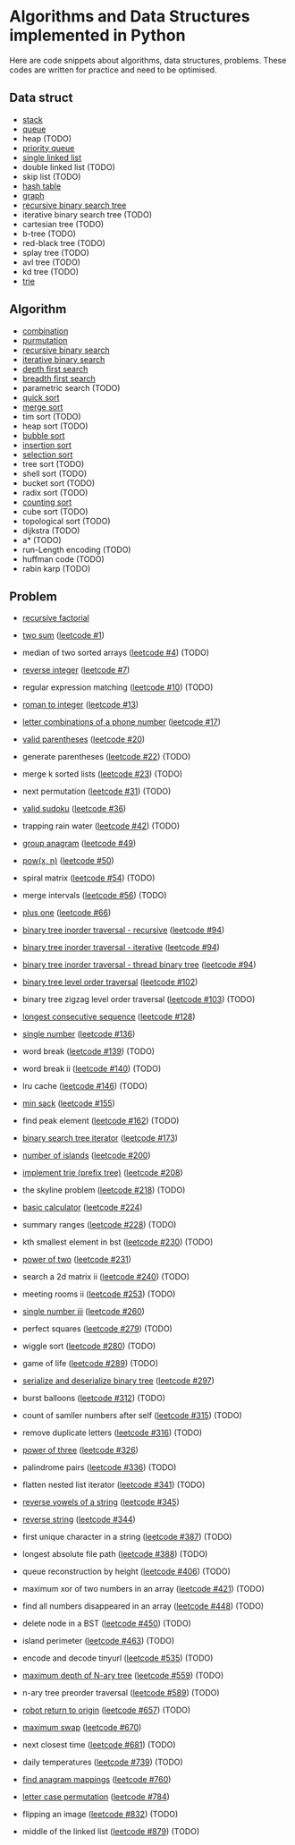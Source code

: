 # Algorithms and Data Structures implemented in Python
Here are code snippets about algorithms, data structures, problems. These codes are written for practice and need to be optimised.

## Data struct
- [stack](https://github.com/smartdolphin/python-algorithm/blob/master/data_struct/stack.py)
- [queue](https://github.com/smartdolphin/python-algorithm/blob/master/data_struct/queue.py)
- heap (TODO)
- [priority queue](https://github.com/smartdolphin/python-algorithm/blob/master/data_struct/priority_queue.py)
- [single linked list](https://github.com/smartdolphin/python-algorithm/blob/master/data_struct/linked_list.py)
- double linked list (TODO)
- skip list (TODO)
- [hash table](https://github.com/smartdolphin/python-algorithm/blob/master/data_struct/hash_table.py)
- [graph](https://github.com/smartdolphin/python-algorithm/blob/master/data_struct/graph.py)
- [recursive binary search tree](https://github.com/smartdolphin/python-algorithm/blob/master/data_struct/binary_search_tree.py)
- iterative binary search tree (TODO)
- cartesian tree (TODO)
- b-tree (TODO)
- red-black tree (TODO)
- splay tree (TODO)
- avl tree (TODO)
- kd tree (TODO)
- [trie](https://github.com/smartdolphin/python-algorithm/blob/master/problems/trie.py)

## Algorithm
- [combination](https://github.com/smartdolphin/python-algorithm/blob/master/algorithm/combination.py)
- [purmutation](https://github.com/smartdolphin/python-algorithm/blob/master/algorithm/permutation.py)
- [recursive binary search](https://github.com/smartdolphin/python-algorithm/blob/master/algorithm/binary_search_recursive.py)
- [iterative binary search](https://github.com/smartdolphin/python-algorithm/blob/master/algorithm/binary_search.py)
- [depth first search](https://github.com/smartdolphin/python-algorithm/blob/master/algorithm/dfs.py)
- [breadth first search](https://github.com/smartdolphin/python-algorithm/blob/master/algorithm/bfs.py)
- parametric search (TODO)
- [quick sort](https://github.com/smartdolphin/python-algorithm/blob/master/algorithm/quick_sort.py)
- [merge sort](https://github.com/smartdolphin/python-algorithm/blob/master/algorithm/merge_sort.py)
- tim sort (TODO)
- heap sort (TODO)
- [bubble sort](https://github.com/smartdolphin/python-algorithm/blob/master/algorithm/bubble_sort.py)
- [insertion sort](https://github.com/smartdolphin/python-algorithm/blob/master/algorithm/insertion_sort.py)
- [selection sort](https://github.com/smartdolphin/python-algorithm/blob/master/algorithm/selection_sort.py)
- tree sort (TODO)
- shell sort (TODO)
- bucket sort (TODO)
- radix sort (TODO)
- [counting sort](https://github.com/smartdolphin/python-algorithm/blob/master/algorithm/counting_sort.py)
- cube sort (TODO)
- topological sort (TODO)
- dijkstra (TODO)
- a* (TODO)
- run-Length encoding (TODO)
- huffman code (TODO)
- rabin karp (TODO)

## Problem
- [recursive factorial](https://github.com/smartdolphin/python-algorithm/blob/master/problems/factorial_recursive.py)
- [two sum](https://github.com/smartdolphin/python-algorithm/blob/master/problems/two_sum.py) ([leetcode #1](https://leetcode.com/problems/two-sum))
- median of two sorted arrays ([leetcode #4](https://leetcode.com/problems/median-of-two-sorted-arrays)) (TODO)
- [reverse integer](https://github.com/smartdolphin/python-algorithm/blob/master/problems/reverse_integer.py) ([leetcode #7](https://leetcode.com/problems/reverse-integer))
- regular expression matching ([leetcode #10](https://leetcode.com/problems/regular-expression-matching)) (TODO)
- [roman to integer](https://github.com/smartdolphin/python-algorithm/blob/master/problems/roman_to_int.py) ([leetcode #13](https://leetcode.com/problems/roman-to-integer))
- [letter combinations of a phone number](https://github.com/smartdolphin/python-algorithm/blob/master/problems/letter_combinations_of_a_phone_number.py) ([leetcode #17](https://leetcode.com/problems/letter-combinations-of-a-phone-number))
- [valid parentheses](https://github.com/smartdolphin/python-algorithm/blob/master/problems/valid_parentheses.py) ([leetcode #20](https://leetcode.com/problems/valid-parentheses))
- generate parentheses ([leetcode #22](https://leetcode.com/problems/generate-parentheses)) (TODO)
- merge k sorted lists ([leetcode #23](https://leetcode.com/problems/merge-k-sorted-lists)) (TODO)
- next permutation ([leetcode #31](https://leetcode.com/problems/next-permutation)) (TODO)
- [valid sudoku](https://github.com/smartdolphin/python-algorithm/blob/master/problems/valid_sudoku.py) ([leetcode #36](https://leetcode.com/problems/valid-sudoku))
- trapping rain water ([leetcode #42](https://leetcode.com/problems/trapping-rain-water)) (TODO)
- [group anagram](https://github.com/smartdolphin/python-algorithm/blob/master/problems/group_anagram.py) ([leetcode #49](https://leetcode.com/problems/group-anagrams))
- [pow(x, n)](https://github.com/smartdolphin/python-algorithm/blob/master/problems/my_pow.py) ([leetcode #50](https://leetcode.com/problems/powx-n))
- spiral matrix ([leetcode #54](https://leetcode.com/problems/spiral-matrix)) (TODO)
- merge intervals ([leetcode #56](https://leetcode.com/problems/merge-intervals)) (TODO)
- [plus one](https://github.com/smartdolphin/python-algorithm/blob/master/problems/plus_one.py) ([leetcode #66](https://leetcode.com/problems/plus-one))
- [binary tree inorder traversal - recursive](https://github.com/smartdolphin/python-algorithm/blob/master/problems/binary_tree_inorder_traversal.py) ([leetcode #94](https://leetcode.com/problems/binary-tree-inorder-traversal))
- [binary tree inorder traversal - iterative](https://github.com/smartdolphin/python-algorithm/blob/master/problems/binary_tree_inorder_traversal_iterative.py) ([leetcode #94](https://leetcode.com/problems/binary-tree-inorder-traversal))

- [binary tree inorder traversal - thread binary tree](https://github.com/smartdolphin/python-algorithm/blob/master/problems/binary_tree_inorder_traversal_morris.py) ([leetcode #94](https://leetcode.com/problems/binary-tree-inorder-traversal))
- [binary tree level order traversal](https://github.com/smartdolphin/python-algorithm/blob/master/problems/binary_tree_level_order_traversal.py) ([leetcode #102](https://leetcode.com/problems/binary-tree-level-order-traversal))
- binary tree zigzag level order traversal ([leetcode #103](https://leetcode.com/problems/binary-tree-zigzag-level-order-traversal)) (TODO)
- [longest consecutive sequence](https://github.com/smartdolphin/python-algorithm/blob/master/problems/longest_consecutive.py) ([leetcode #128](https://leetcode.com/problems/longest-consecutive-sequence))
- [single number](https://github.com/smartdolphin/python-algorithm/blob/master/problems/single_number.py) ([leetcode #136](https://leetcode.com/problems/single-number))
- word break ([leetcode #139](https://leetcode.com/problems/word-break)) (TODO)
- word break ii ([leetcode #140](https://leetcode.com/problems/word-break-ii)) (TODO)
- lru cache ([leetcode #146](https://leetcode.com/problems/lru-cache)) (TODO)
- [min sack](https://github.com/smartdolphin/python-algorithm/blob/master/problems/min_stack.py) ([leetcode #155](https://leetcode.com/problems/min-stack))
- find peak element ([leetcode #162](https://leetcode.com/problems/find-peak-element)) (TODO)
- [binary search tree iterator](https://github.com/smartdolphin/python-algorithm/blob/master/problems/binary_search_tree_iterator.py) ([leetcode #173](https://leetcode.com/problems/binary-search-tree-iterator))
- [number of islands](https://github.com/smartdolphin/python-algorithm/blob/master/problems/num_of_island.py) ([leetcode #200](https://leetcode.com/problems/number-of-islands))
- [implement trie (prefix tree)](https://github.com/smartdolphin/python-algorithm/blob/master/problems/trie.py) ([leetcode #208](https://leetcode.com/problems/implement-trie-prefix-tree))
- the skyline problem ([leetcode #218](https://leetcode.com/problems/the-skyline-problem)) (TODO)
- [basic calculator](https://github.com/smartdolphin/python-algorithm/blob/master/problems/basic_calculate.py) ([leetcode #224](https://leetcode.com/problems/basic-calculator))
- summary ranges ([leetcode #228](https://leetcode.com/problems/summary-ranges)) (TODO)
- kth smallest element in bst ([leetcode #230](https://leetcode.com/problems/kth-smallest-element-in-a-bst)) (TODO)
- [power of two](https://github.com/smartdolphin/python-algorithm/blob/master/problems/is_power_of_two.py) ([leetcode #231](https://leetcode.com/problems/power-of-two))
- search a 2d matrix ii ([leetcode #240](https://leetcode.com/problems/search-a-2d-matrix-ii)) (TODO)
- meeting rooms ii ([leetcode #253](https://leetcode.com/problems/meeting-rooms-ii)) (TODO)
- [single number iii](https://github.com/smartdolphin/python-algorithm/blob/master/problems/single_number_iii.py) ([leetcode #260](https://leetcode.com/problems/single-number-iii))
- perfect squares ([leetcode #279](https://leetcode.com/problems/perfect-squares)) (TODO)
- wiggle sort ([leetcode #280](https://leetcode.com/problems/wiggle-sort)) (TODO)
- game of life ([leetcode #289](https://leetcode.com/problems/game-of-life)) (TODO)
- [serialize and deserialize binary tree](https://github.com/smartdolphin/python-algorithm/blob/master/problems/serialize_and_deserialize_binary_tree.py) ([leetcode #297](https://leetcode.com/problems/serialize-and-deserialize-binary-tree))
- burst balloons ([leetcode #312](https://leetcode.com/problems/burst-balloons)) (TODO)
- count of samller numbers after self ([leetcode #315](https://leetcode.com/problems/count-of-smaller-numbers-after-self)) (TODO)
- remove duplicate letters ([leetcode #316](https://leetcode.com/problems/remove-duplicate-letters)) (TODO)
- [power of three](https://github.com/smartdolphin/python-algorithm/blob/master/problems/power_of_three.py) ([leetcode #326](https://leetcode.com/problems/power-of-three))
- palindrome pairs ([leetcode #336](https://leetcode.com/problems/palindrome-pairs)) (TODO)
- flatten nested list iterator ([leetcode #341](https://leetcode.com/problems/flatten-nested-list-iterator)) (TODO)
- [reverse vowels of a string](https://github.com/smartdolphin/python-algorithm/blob/master/problems/reverse_vowels.py) ([leetcode #345](https://leetcode.com/problems/reverse-vowels-of-a-string))
- [reverse string](https://github.com/smartdolphin/python-algorithm/blob/master/problems/reverse_string.py) ([leetcode #344](https://leetcode.com/problems/reverse-string))
- first unique character in a string ([leetcode #387](https://leetcode.com/problems/first-unique-character-in-a-string)) (TODO)
- longest absolute file path ([leetcode #388](https://leetcode.com/problems/longest-absolute-file-path)) (TODO)
- queue reconstruction by height ([leetcode #406](https://leetcode.com/problems/queue-reconstruction-by-height)) (TODO)
- maximum xor of two numbers in an array ([leetcode #421](https://leetcode.com/problems/maximum-xor-of-two-numbers-in-an-array)) (TODO)
- find all numbers disappeared in an array ([leetcode #448](https://leetcode.com/problems/find-all-numbers-disappeared-in-an-array)) (TODO)
- delete node in a BST ([leetcode #450](https://leetcode.com/problems/delete-node-in-a-bst)) (TODO)
- island perimeter ([leetcode #463](https://leetcode.com/problems/island-perimeter)) (TODO)
- encode and decode tinyurl ([leetcode #535](https://leetcode.com/problems/encode-and-decode-tinyurl)) (TODO)
- [maximum depth of N-ary tree](https://github.com/smartdolphin/python-algorithm/blob/master/problems/maximum_depth_of_n_ary_tree.py) ([leetcode #559](https://leetcode.com/problems/maximum-depth-of-n-ary-tree)) (TODO)
- n-ary tree preorder traversal ([leetcode #589](https://leetcode.com/problems/n-ary-tree-preorder-traversal)) (TODO)
- [robot return to origin](https://github.com/smartdolphin/python-algorithm/blob/master/problems/robot_return_to_origin.py) ([leetcode #657](https://leetcode.com/problems/robot-return-to-origin)) (TODO)
- [maximum swap](https://github.com/smartdolphin/python-algorithm/blob/master/problems/maximum_swap.py) ([leetcode #670](https://leetcode.com/problems/maximum-swap))
- next closest time ([leetcode #681](https://leetcode.com/problems/next-closest-time)) (TODO)
- daily temperatures ([leetcode #739](https://leetcode.com/problems/daily-temperatures)) (TODO)
- [find anagram mappings](https://github.com/smartdolphin/python-algorithm/blob/master/problems/find_anagram_mappings.py) ([leetcode #760](https://leetcode.com/problems/find-anagram-mappings))
- [letter case permutation](https://github.com/smartdolphin/python-algorithm/blob/master/problems/letter_case_permutation.py) ([leetcode #784](https://leetcode.com/problems/letter-case-permutation))
- flipping an image ([leetcode #832](https://leetcode.com/problems/flipping-an-image)) (TODO)
- middle of the linked list ([leetcode #879](https://leetcode.com/problems/profitable-schemes)) (TODO)
